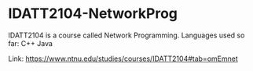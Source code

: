 # IDATT2104-NetworkProg
IDATT2104 is a course called Network Programming. 
Languages used so far: 
  C++
  Java

Link: https://www.ntnu.edu/studies/courses/IDATT2104#tab=omEmnet
